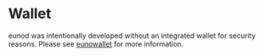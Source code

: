 # Wallet

eunod was intentionally developed without an integrated wallet for security
reasons.  Please see [eunowallet](https://github.com/MotoAcidic/eunowallet) for more
information.
